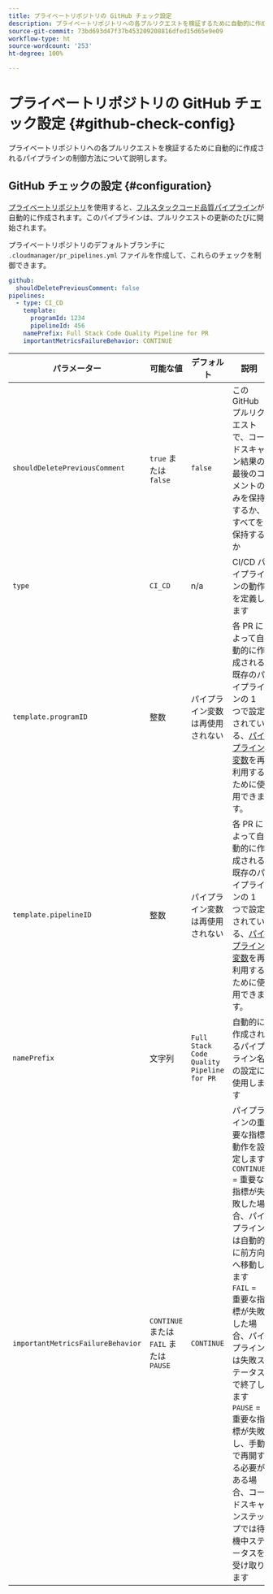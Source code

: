 ```yaml
---
title: プライベートリポジトリの GitHub チェック設定
description: プライベートリポジトリへの各プルリクエストを検証するために自動的に作成されるパイプラインの制御方法について説明します。
source-git-commit: 73bd693d47f37b453209208816dfed15d65e9e09
workflow-type: ht
source-wordcount: '253'
ht-degree: 100%

---
```



# プライベートリポジトリの GitHub チェック設定 {#github-check-config}

プライベートリポジトリへの各プルリクエストを検証するために自動的に作成されるパイプラインの制御方法について説明します。

## GitHub チェックの設定 {#configuration}

[プライベートリポジトリ](private-repositories.md#using)を使用すると、[フルスタックコード品質パイプライン](/help/implementing/cloud-manager/configuring-pipelines/introduction-ci-cd-pipelines.md)が自動的に作成されます。このパイプラインは、プルリクエストの更新のたびに開始されます。

プライベートリポジトリのデフォルトブランチに `.cloudmanager/pr_pipelines.yml` ファイルを作成して、これらのチェックを制御できます。

```yaml
github:
  shouldDeletePreviousComment: false
pipelines:
  - type: CI_CD
    template:
      programId: 1234
      pipelineId: 456
    namePrefix: Full Stack Code Quality Pipeline for PR 
    importantMetricsFailureBehavior: CONTINUE
```

| パラメーター | 可能な値 | デフォルト | 説明 |
|---|---|---|---|
| `shouldDeletePreviousComment` | `true` または `false` | `false` | この GitHub プルリクエストで、コードスキャン結果の最後のコメントのみを保持するか、すべてを保持するか |
| `type` | `CI_CD` | n/a | CI/CD パイプラインの動作を定義します |
| `template.programID` | 整数 | パイプライン変数は再使用されない | 各 PR によって自動的に作成される既存のパイプラインの 1 つで設定されている、[パイプライン変数](/help/implementing/cloud-manager/configuring-pipelines/pipeline-variables.md)を再利用するために使用できます。 |
| `template.pipelineID` | 整数 | パイプライン変数は再使用されない | 各 PR によって自動的に作成される既存のパイプラインの 1 つで設定されている、[パイプライン変数](/help/implementing/cloud-manager/configuring-pipelines/pipeline-variables.md)を再利用するために使用できます。 |
| `namePrefix` | 文字列 | `Full Stack Code Quality Pipeline for PR` | 自動的に作成されるパイプライン名の設定に使用します |
| `importantMetricsFailureBehavior` | `CONTINUE` または `FAIL` または `PAUSE` | `CONTINUE` | パイプラインの重要な指標動作を設定します <br>`CONTINUE` = 重要な指標が失敗した場合、パイプラインは自動的に前方向へ移動します <br>`FAIL` = 重要な指標が失敗した場合、パイプラインは失敗ステータスで終了します <br>`PAUSE` = 重要な指標が失敗し、手動で再開する必要がある場合、コードスキャンステップでは待機中ステータスを受け取ります |
